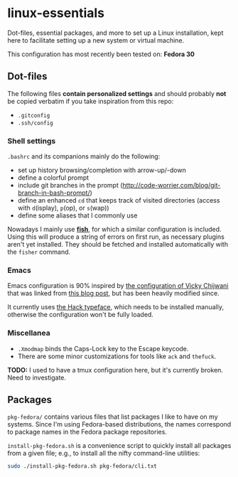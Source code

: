 # linux-essentials

Dot-files, essential packages, and more to set up a Linux installation, kept
here to facilitate setting up a new system or virtual machine.

This configuration has most recently been tested on: **Fedora 30**


## Dot-files

The following files **contain personalized settings** and should probably
**not** be copied verbatim if you take inspiration from this repo:

+ `.gitconfig`
+ `.ssh/config`

### Shell settings

`.bashrc` and its companions mainly do the following:

+ set up history browsing/completion with arrow-up/-down
+ define a colorful prompt
+ include git branches in the prompt (http://code-worrier.com/blog/git-branch-in-bash-prompt/)
+ define an enhanced `cd` that keeps track of visited directories (access with `d`(isplay), `p`(op), or `s`(wap))
+ define some aliases that I commonly use

Nowadays I mainly use [**fish**](https://fishshell.com/), for which a similar
configuration is included.  Using this will produce a string of errors on first
run, as necessary plugins aren't yet installed.  They should be fetched and
installed automatically with the `fisher` command.

### Emacs

Emacs configuration is 90% inspired by [the configuration of Vicky
Chijwani](https://github.com/vickychijwani/dotfiles/tree/master/.emacs.d) that
was linked from [this blog
post](http://vickychijwani.me/nuggets-from-my-emacs-part-i/), but has been
heavily modified since.

It currently uses [the Hack typeface](https://sourcefoundry.org/hack/), which
needs to be installed manually, otherwise the configuration won't be fully
loaded.

### Miscellanea

+ `.Xmodmap` binds the Caps-Lock key to the Escape keycode.
+ There are some minor customizations for tools like `ack` and `thefuck`.

**TODO:** I used to have a tmux configuration here, but it's currently
broken. Need to investigate.


## Packages

`pkg-fedora/` contains various files that list packages I like to have on my
systems.  Since I'm using Fedora-based distributions, the names correspond to
package names in the Fedora package repositories.

`install-pkg-fedora.sh` is a convenience script to quickly install all packages
from a given file; e.g., to install all the nifty command-line utilities:

```bash
sudo ./install-pkg-fedora.sh pkg-fedora/cli.txt
```
